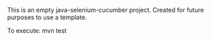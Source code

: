 This is an empty java-selenium-cucumber project.
Created for future purposes to use a template.

To execute: mvn test
